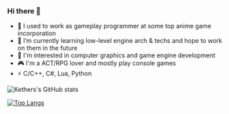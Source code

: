 ### Hi there 👋

<!--
**Kethers/Kethers** is a ✨ _special_ ✨ repository because its `README.md` (this file) appears on your GitHub profile.

Here are some ideas to get you started:

- 🔭 I’m currently working on ...
- 🌱 I’m currently learning ...
- 👯 I’m looking to collaborate on ...
- 🤔 I’m looking for help with ...
- 💬 Ask me about ...
- 📫 How to reach me: ...
- 😄 Pronouns: ...
- ⚡ Fun fact: ...
-->

- 🔭 I used to work as gameplay programmer at some top anime game incorporation
- 🌱 I’m currently learning low-level engine arch & techs and hope to work on them in the future
- 🤔 I'm interested in computer graphics and game engine development
- 🎮 I'm a ACT/RPG lover and mostly play console games
- ⚡ C/C++, C#, Lua, Python

![Kethers's GitHub stats](https://github-readme-stats.vercel.app/api?username=Kethers&show_icons=true&theme=tokyonight)

[![Top Langs](https://github-readme-stats.vercel.app/api/top-langs/?username=Kethers&hide=jupyter%20notebook&layout=compact&theme=tokyonight)](https://github.com/Kethers/github-readme-stats)
